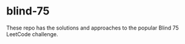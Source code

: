 # blind-75
These repo has the solutions and approaches to the popular Blind 75 LeetCode challenge. 
